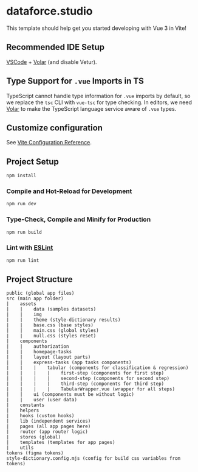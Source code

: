 # dataforce.studio

This template should help get you started developing with Vue 3 in Vite!

## Recommended IDE Setup

[VSCode](https://code.visualstudio.com/) + [Volar](https://marketplace.visualstudio.com/items?itemName=Vue.volar) (and disable Vetur).

## Type Support for `.vue` Imports in TS

TypeScript cannot handle type information for `.vue` imports by default, so we replace the `tsc` CLI with `vue-tsc` for type checking. In editors, we need [Volar](https://marketplace.visualstudio.com/items?itemName=Vue.volar) to make the TypeScript language service aware of `.vue` types.

## Customize configuration

See [Vite Configuration Reference](https://vite.dev/config/).

## Project Setup

```sh
npm install
```

### Compile and Hot-Reload for Development

```sh
npm run dev
```

### Type-Check, Compile and Minify for Production

```sh
npm run build
```

### Lint with [ESLint](https://eslint.org/)

```sh
npm run lint
```

## Project Structure
```
public (global app files)
src (main app folder)
|    assets
|    |    data (samples datasets)
|    |    img
|    |    theme (style-dictionary results)
|    |    base.css (base styles)
|    |    main.css (global styles)
|    |    null.css (styles reset)
|    components
|    |    authorization
|    |    homepage-tasks
|    |    layout (layout parts)
|    |    express-tasks (app tasks components)
|    |    |    tabular (components for classification & regression)
|    |    |    |    first-step (components for first step)
|    |    |    |    second-step (components for second step)
|    |    |    |    third-step (components for third step)
|    |    |    |    TabularWrapper.vue (wrapper for all steps)
|    |    ui (components must be without logic)
|    |    user (user data)
|    constants
|    helpers
|    hooks (custom hooks)
|    lib (independent services)
|    pages (all app pages here)
|    router (app router logic)
|    stores (global)
|    templates (templates for app pages)
|    utils
tokens (figma tokens)
style-dictionary.config.mjs (config for build css variables from tokens)
```